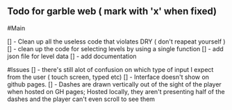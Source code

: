 Todo for garble web  ( mark with 'x' when fixed)
---

#Main 

[] - Clean up all the useless code that violates DRY  ( don't reapeat yourself )
[] - clean up the code for selecting levels by using a single function 
[] - add json file for level data
[] - add documentation 

#Issues
[] - there's still alot of confusion on which type of input I expect from the user ( touch screen, typed etc)
[] - Interface doesn't show on github pages. 
[] - Dashes are drawn vertically out of the sight of the player
when hosted on GH pages; Hosted locally, they aren't presenting half of the dashes 
and the player can't even scroll to see them 



